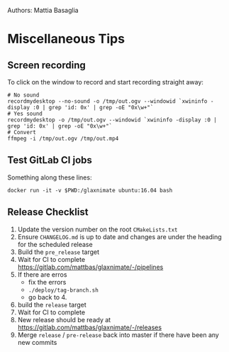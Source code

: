Authors: Mattia Basaglia

# Miscellaneous Tips

## Screen recording

To click on the window to record and start recording straight away:

    # No sound
    recordmydesktop --no-sound -o /tmp/out.ogv --windowid `xwininfo -display :0 | grep 'id: 0x' | grep -oE "0x\w+"`
    # Yes sound
    recordmydesktop -o /tmp/out.ogv --windowid `xwininfo -display :0 | grep 'id: 0x' | grep -oE "0x\w+"`
    # Convert
    ffmpeg -i /tmp/out.ogv /tmp/out.mp4

## Test GitLab CI jobs

Something along these lines:

    docker run -it -v $PWD:/glaxnimate ubuntu:16.04 bash


## Release Checklist

1. Update the version number on the root `CMakeLists.txt`
2. Ensure `CHANGELOG.md` is up to date and changes are under the heading for the scheduled release
3. Build the `pre_release` target
4. Wait for CI to complete <https://gitlab.com/mattbas/glaxnimate/-/pipelines>
5. If there are erros
    * fix the errors
    * `./deploy/tag-branch.sh`
    * go back to 4.
6. build the `release` target
7. Wait for CI to complete
8. New release should be ready at <https://gitlab.com/mattbas/glaxnimate/-/releases>
9. Merge `release` / `pre-release` back into master if there have been any new commits
